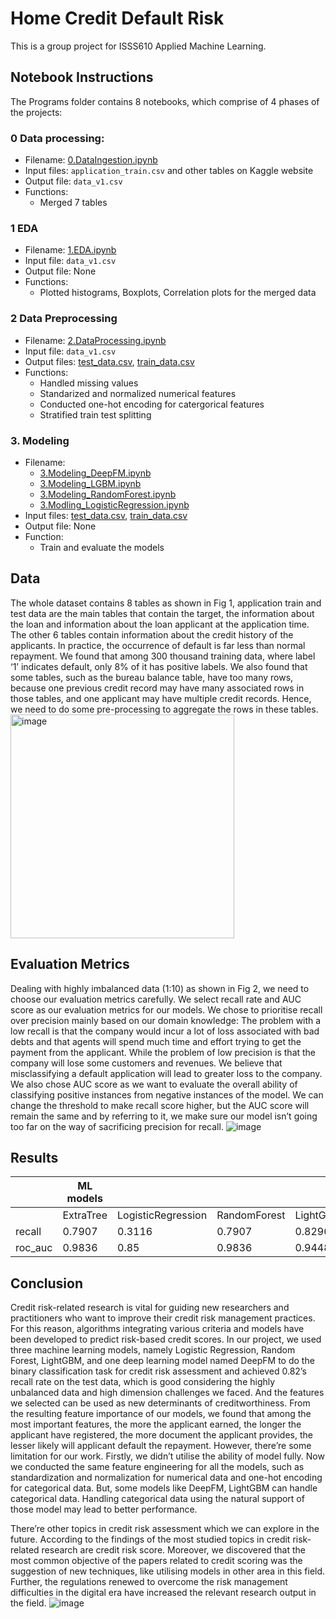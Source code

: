 # Home Credit Default Risk
This is a group project for ISSS610 Applied Machine Learning.
## Notebook Instructions 
The Programs folder contains 8 notebooks, which comprise of 4 phases of the projects:
### 0 Data processing: 
- Filename: [0.DataIngestion.ipynb](https://github.com/WideSu/ISSS610_AML_Group_Project/blob/main/0.DataIngestion.ipynb)
- Input files: `application_train.csv` and other tables on Kaggle website
- Output file: `data_v1.csv`
- Functions:
    - Merged 7 tables
    
### 1 EDA
- Filename: [1.EDA.ipynb](https://github.com/WideSu/ISSS610_AML_Group_Project/blob/main/1.EDA.ipynb)
- Input file: `data_v1.csv`
- Output file: None
- Functions:
    - Plotted histograms, Boxplots, Correlation plots for the merged data

### 2 Data Preprocessing
- Filename: [2.DataProcessing.ipynb](https://github.com/WideSu/ISSS610_AML_Group_Project/blob/main/2.DataProcessing.ipynb)
- Input file: `data_v1.csv`
- Output files: [test_data.csv](https://github.com/WideSu/ISSS610_AML_Group_Project/blob/main/test_data.csv), [train_data.csv](https://github.com/WideSu/ISSS610_AML_Group_Project/blob/main/train_data.csv)
- Functions:
    - Handled missing values
    - Standarized and normalized numerical features
    - Conducted one-hot encoding for catergorical features
    - Stratified train test splitting

### 3. Modeling
- Filename:
    - [3.Modeling_DeepFM.ipynb](https://github.com/WideSu/ISSS610_AML_Group_Project/blob/main/3.Modeling_DeepFM.ipynb)
    - [3.Modeling_LGBM.ipynb](https://github.com/WideSu/ISSS610_AML_Group_Project/blob/main/3.Modeling_LGBM.ipynb)
    - [3.Modeling_RandomForest.ipynb](https://github.com/WideSu/ISSS610_AML_Group_Project/blob/main/3.Modeling_RandomForest.ipynb)
    - [3.Modling_LogisticRegression.ipynb](https://github.com/WideSu/ISSS610_AML_Group_Project/blob/main/3.Modling_LogisticRegression.ipynb)
- Input files: [test_data.csv](https://github.com/WideSu/ISSS610_AML_Group_Project/blob/main/test_data.csv), [train_data.csv](https://github.com/WideSu/ISSS610_AML_Group_Project/blob/main/train_data.csv)
- Output file: None
- Function:
    - Train and evaluate the models

## Data
The whole dataset contains 8 tables as shown in Fig 1, application train and test data are the main tables that contain the target, the information about the loan and information about the loan applicant at the application time. The other 6 tables contain information about the credit history of the applicants. In practice, the occurrence of default is far less than normal repayment. We found that among 300 thousand training data, where label ‘1’ indicates default, only 8% of it has positive labels. We also found that some tables, such as the bureau balance table, have too many rows, because one previous credit record may have many associated rows in those tables, and one applicant may have multiple credit records. Hence, we need to do some pre-processing to aggregate the rows in these tables.
<img width="358" alt="image" src="https://user-images.githubusercontent.com/44923423/161380920-99cc7c11-6c7e-4fe6-b654-b448f5df799d.png">

## Evaluation Metrics
Dealing with highly imbalanced data (1:10) as shown in Fig 2, we need to choose our evaluation metrics carefully. We select recall rate and AUC score as our evaluation metrics for our models. We chose to prioritise recall over precision mainly based on our domain knowledge: The problem with a low recall is that the company would incur a lot of loss associated with bad debts and that agents will spend much time and effort trying to get the payment from the applicant. While the problem of low precision is that the company will lose some customers and revenues. We believe that misclassifying a default application will lead to greater loss to the company. We also chose AUC score as we want to evaluate the overall ability of classifying positive instances from negative instances of the model. We can change the threshold to make recall score higher, but the AUC score will remain the same and by referring to it, we make sure our model isn’t going too far on the way of sacrificing precision for recall.
![image](https://user-images.githubusercontent.com/44923423/161380947-382a00a4-b116-4f8c-b033-92ac1fc0922d.png)

## Results
| |ML models|           |     |  |Deep Learning|
|-------|---------|------------------|------------|--------|-------------|
|       |ExtraTree|LogisticRegression|RandomForest|LightGBM|DeepFM       |
|recall |0.7907   |0.3116            |0.7907      |0.8296  |0.8326       |
|roc_auc|0.9836   |0.85              |0.9836      |0.9448  |0.8492       |

## Conclusion
Credit risk-related research is vital for guiding new researchers and practitioners who want to improve their credit risk management practices. For this reason, algorithms integrating various criteria and models have been developed to predict risk-based credit scores.
In our project, we used three machine learning models, namely Logistic Regression, Random Forest, LightGBM, and one deep learning model named DeepFM to do the binary classification task for credit risk assessment and achieved 0.82’s recall rate on the test data, which is good considering the highly unbalanced data and high dimension challenges we faced. And the features we selected can be used as new determinants of creditworthiness. From the resulting feature importance of our models, we found that among the most important features, the more the applicant earned, the longer the applicant have registered, the more document the applicant provides, the lesser likely will applicant default the repayment.
However, there’re some limitation for our work. Firstly, we didn’t utilise the ability of model fully. Now we conducted the same feature engineering for all the models, such as standardization and normalization for numerical data and one-hot encoding for categorical data. But, some models like DeepFM, LightGBM can handle categorical data. Handling categorical data using the natural support of those model may lead to better performance. 

There’re other topics in credit risk assessment which we can explore in the future. According to the findings of the most studied topics in credit risk-related research are credit risk score. Moreover, we discovered that the most common objective of the papers related to credit scoring was the suggestion of new techniques, like utilising models in other area in this field. Further, the regulations renewed to overcome the risk management difficulties in the digital era have increased the relevant research output in the field. 
![image](https://user-images.githubusercontent.com/44923423/161380966-cebb7b68-26c6-42a2-9e0c-fc83bd415906.png)
